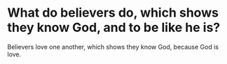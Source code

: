 # What do believers do, which shows they know God, and to be like he is?

Believers love one another, which shows they know God, because God is love.
